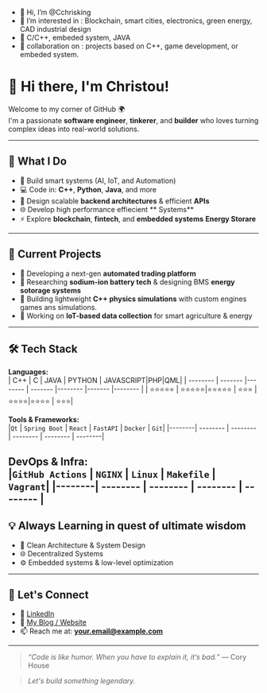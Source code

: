 - 👋 Hi, I’m @Cchrisking
- 👀 I’m interested in : Blockchain, smart cities, electronics, green energy, CAD industrial design
- 🌱 C/C++, embeded system, JAVA
- 💞️ collaboration on : projects based on C++, game development, or embeded system.

<!---
Cchrisking/Cchrisking is a ✨ special ✨ repository because its `README.md` (this file) appears on your GitHub profile.
You can click the Preview link to take a look at your changes.
--->
# 👋 Hi there, I'm Christou!

Welcome to my corner of GitHub 🌍  
I'm a passionate **software engineer**, **tinkerer**, and **builder** who loves turning complex ideas into real-world solutions.

---

## 🚀 What I Do

- 🧠 Build smart systems (AI, IoT, and Automation)
- 💻 Code in: 
          **C++**, **Python**, **Java**, and more
- 🔧 Design scalable **backend architectures** & efficient **APIs**
- 🌐 Develop high performance effiecient ** Systems**
- ⚡ Explore **blockchain**, **fintech**, and **embedded systems** **Energy Storare**

---

## 🔭 Current Projects

- 🔌 Developing a next-gen **automated trading platform**  
- 🧪 Researching **sodium-ion battery tech** & designing BMS **energy sotorage systems**
- 🧰 Building lightweight **C++ physics simulations** with custom engines games ans simulations.  
- 📡 Working on **IoT-based data collection** for smart agriculture & energy

---

## 🛠️ Tech Stack

**Languages:**  
| C++    | C | JAVA    | PYTHON | JAVASCRIPT|PHP|QML|
| -------- | ------- |-------- | ------- |-------- |------- |-------- |
| ⭐⭐⭐⭐⭐  | ⭐⭐⭐⭐⭐|⭐⭐⭐⭐⭐  | ⭐⭐⭐ | ⭐⭐⭐⭐|⭐⭐⭐⭐ | ⭐⭐⭐|

**Tools & Frameworks:**  
|`Qt` | `Spring Boot` | `React` | `FastAPI` | `Docker` | `Git`|
|--------| -------- | -------- | -------- | -------- | --------|


**DevOps & Infra:**  
|`GitHub Actions` | `NGINX` | `Linux` | `Makefile` | `Vagrant`|
|--------| -------- | -------- | -------- | -------- |
---

## 💡 Always Learning in quest of ultimate wisdom

- 📘 Clean Architecture & System Design  
- 🌐 Decentralized Systems  
- ⚙️ Embedded systems & low-level optimization

---

## 🤝 Let's Connect

- 💼 [LinkedIn](https://www.linkedin.com/in/YOUR_USERNAME)
- 🧠 [My Blog / Website](https://YOURWEBSITE.com)
- 📫 Reach me at: **your.email@example.com**

---

> _“Code is like humor. When you have to explain it, it’s bad.”_ — Cory House  

> _Let's build something legendary._

